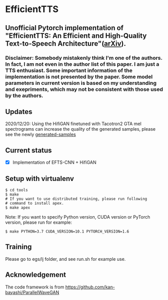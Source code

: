 # EfficientTTS
## Unofficial Pytorch implementation of "EfficientTTS: An Efficient and High-Quality Text-to-Speech Architecture"([arXiv](https://arxiv.org/abs/2012.03500)).
### Disclaimer: Somebody mistakenly think I'm one of the authors. In fact, I am not even in the author list of this paper. I am just a TTS enthusiast. Some important information of the implementation is not presented by the paper. Some model parameters in current version is based on my understanding and exepriments, which may not be consistent with those used by the authors.



## Updates
2020/12/20: Using the HifiGAN finetuned with Tacotron2 GTA mel spectrograms can increase the quality of the generated samples, please see the newly [generated-samples](https://github.com/liusongxiang/efficient_tts/tree/main/egs/lj/checkpoint-320000steps)

## Current status
- [x] Implementation of EFTS-CNN + HifiGAN

## Setup with virtualenv

```
$ cd tools
$ make
# If you want to use distributed training, please run following
# command to install apex.
$ make apex
```

Note: If you want to specify Python version, CUDA version or PyTorch version, please run for example:

```
$ make PYTHON=3.7 CUDA_VERSION=10.1 PYTORCH_VERSION=1.6
```

## Training
Please go to egs/lj folder, and see run.sh for example use.

## Acknowledgement
The code framework is from https://github.com/kan-bayashi/ParallelWaveGAN


